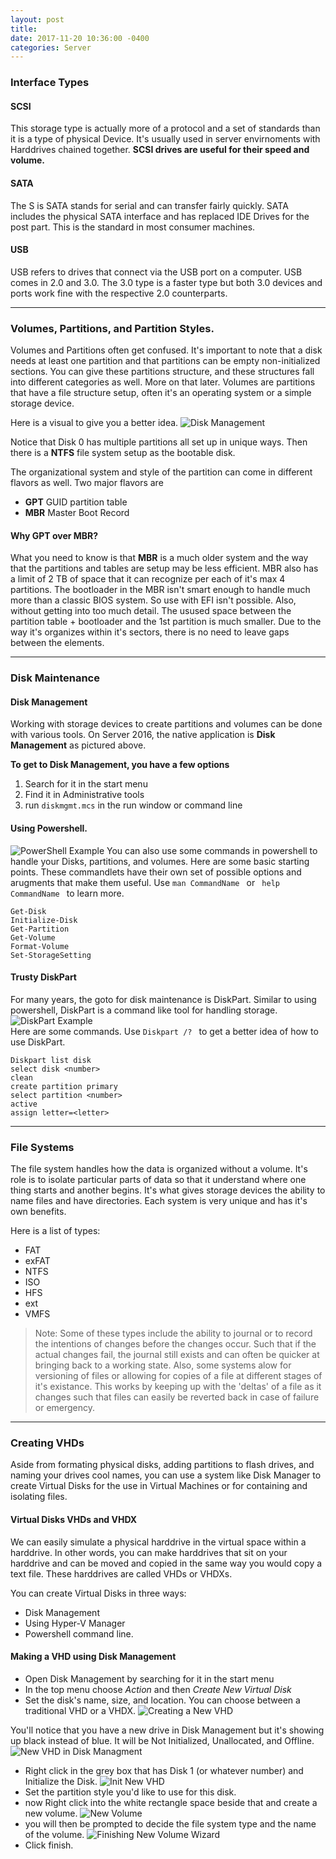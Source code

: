 ```yaml
--- 
layout: post 
title: 
date: 2017-11-20 10:36:00 -0400 
categories: Server 
---
```



### Interface Types

#### SCSI
This storage type is actually more of a protocol and a set of standards than it is a type of physical Device. It's usually used in server envirnoments with Harddrives chained together. **SCSI drives are useful for their speed and volume.**

#### SATA
The S is SATA stands for serial and can transfer fairly quickly. SATA includes the physical SATA interface and has replaced IDE Drives for the post part. This is the standard in most consumer machines. 

#### USB
USB refers to drives that connect via the USB port on a computer. USB comes in 2.0 and 3.0. The 3.0 type is a faster type but both 3.0 devices and ports work fine with the respective 2.0 counterparts. 

---

### Volumes, Partitions, and Partition Styles.

Volumes and Partitions often get confused. It's important to note that a disk needs at least one partition and that partitions can be empty non-initialized sections. You can give these partitions structure, and these structures fall into different categories as well. More on that later. Volumes are partitions that have a file structure setup, often it's an operating system or a simple storage device. 

Here is a visual to give you a better idea. 
![Disk Management](assets/img/vol/1.png)

Notice that Disk 0 has multiple partitions all set up in unique ways. Then there is a **NTFS** file system setup as the bootable disk. 

The organizational system and style of the partition can come in different flavors as well. Two major flavors are 
- **GPT** GUID partition table
- **MBR** Master Boot Record

#### Why GPT over MBR?
What you need to know is that **MBR** is a much older system and the way that the partitions and tables are setup may be less efficient. MBR also has a limit of 2 TB of space that it can recognize per each of it's max 4 partitions. The bootloader in the MBR isn't smart enough to handle much more than a classic BIOS system. So use with EFI isn't possible. Also, without getting into too much detail. The usused space between the partition table + bootloader and the 1st partition is much smaller. Due to the way it's organizes within it's sectors, there is no need to leave gaps between the elements. 

---

### Disk Maintenance


#### Disk Management
Working with storage devices to create partitions and volumes can be done with various tools. On Server 2016, the native application is **Disk Management** as pictured above. 

**To get to Disk Management, you have a few options**
1. Search for it in the start menu
2. Find it in Administrative tools
3. run <code>diskmgmt.mcs</code> in the run window or command line

#### Using Powershell. 

![PowerShell Example](assets/img/vol/3.png)
You can also use some commands in powershell to handle your Disks, partitions, and volumes. Here are some basic starting points. These commandlets have their own set of possible options and arugments that make them useful. Use <code>man CommandName </code> or <code> help CommandName </code> to learn more.  


```
Get-Disk
Initialize-Disk
Get-Partition
Get-Volume
Format-Volume
Set-StorageSetting

```

#### Trusty DiskPart

For many years, the goto for disk maintenance is DiskPart. Similar to using powershell, DiskPart is a command like tool for handling storage.   
![DiskPart Example](assets/img/vol/2.png)  
Here are some commands. Use <code>Diskpart /? </code> to get a better idea of how to use DiskPart. 

```
Diskpart list disk
select disk <number>
clean
create partition primary
select partition <number>
active
assign letter=<letter>

```


---

### File Systems

The file system handles how the data is organized without a volume. It's role is to isolate particular parts of data so that it understand where one thing starts and another begins. It's what gives storage devices the ability to name files and have directories. Each system is very unique and has it's own benefits. 

Here is a list of types:
- FAT
- exFAT
- NTFS
- ISO
- HFS
- ext
- VMFS

>Note: Some of these types include the ability to journal or to record the intentions of changes before the changes occur. Such that if the actual changes fail, the journal still exists and can often be quicker at bringing back to a working state. Also, some systems alow for versioning of files or allowing for copies of a file at different stages of it's existance. This works by keeping up with the 'deltas' of a file as it changes such that files can easily be reverted back in case of failure or emergency. 

---

### Creating VHDs

Aside from formating physical disks, adding partitions to flash drives, and naming your drives cool names, you can use a system like Disk Manager to create Virtual Disks for the use in Virtual Machines or for containing and isolating files. 

#### Virtual Disks VHDs and VHDX
We can easily simulate a physical harddrive in the virtual space within a harddrive. In other words, you can make harddrives that sit on your harddrive and can be moved and copied in the same way you would copy a text file. These harddrives are called VHDs or VHDXs. 

You can create Virtual Disks in three ways:
- Disk Management
- Using Hyper-V Manager
- Powershell command line. 

#### Making a VHD using Disk Management
- Open Disk Management by searching for it in the start menu
- In the top menu choose *Action* and then *Create New Virtual Disk*
- Set the disk's name, size, and location. You can choose between a traditional VHD or a VHDX. 
![Creating a New VHD](assets/img/vol/4.png)

You'll notice that you have a new drive in Disk Management but it's showing up black instead of blue. It will be Not Initialized, Unallocated, and Offline.
![New VHD in Disk Managment](assets/img/vol/5.png) 

- Right click in the grey box that has Disk 1 (or whatever number) and Initialize the Disk. 
![Init New VHD](assets/img/vol/6.png)
- Set the partition style you'd like to use for this disk. 
- now Right click into the white rectangle space beside that and create a new volume.
![New Volume](assets/img/vol/7.png) 
- you will then be prompted to decide the file system type and the name of the volume. 
![Finishing New Volume Wizard](assets/img/vol/8.png)
- Click finish. 





